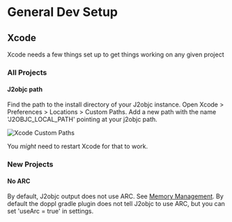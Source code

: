 # General Dev Setup

## Xcode

Xcode needs a few things set up to get things working on any given project

### All Projects

#### J2objc path

Find the path to the install directory of your J2objc instance. Open Xcode > Preferences > Locations > Custom Paths. Add a new path with the name 'J2OBJC_LOCAL_PATH' pointing at your j2objc path.

![Xcode Custom Paths](https://s3.amazonaws.com/dopplmaven/docimages/xcodeprefs.png "Xcode Custom Paths")

You *might* need to restart Xcode for that to work.

### New Projects

#### No ARC

By default, J2objc output does not use ARC. See [Memory Management](http://j2objc.org/docs/Memory-Management.html). By default the doppl gradle plugin does not tell J2objc to use ARC, but you can set 'useArc = true' in settings.

